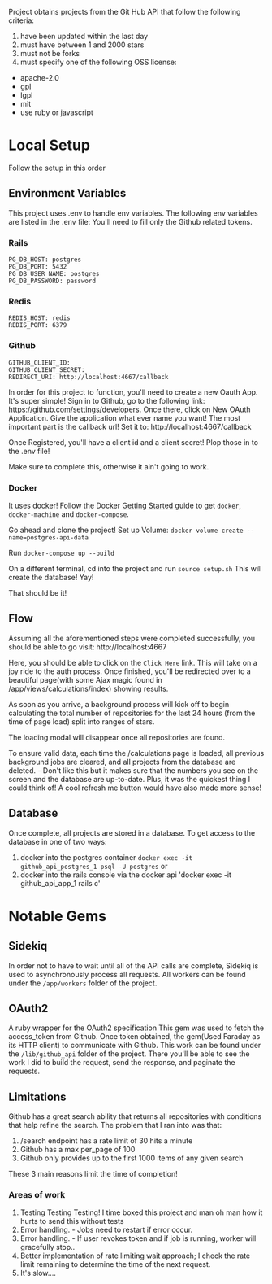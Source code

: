 Project obtains projects from the Git Hub API that follow the following criteria:
1. have been updated within the last day
2. must have between 1 and 2000 stars
3. must not be forks
4. must specify one of the following OSS license:
  * apache-2.0
  * gpl
  * lgpl
  * mit
  * use ruby or javascript


# Local Setup
Follow the setup in this order

## Environment Variables
This project uses .env to handle env variables. The following env variables are listed in the .env file:
You'll need to fill only the Github related tokens.
### Rails
```
PG_DB_HOST: postgres
PG_DB_PORT: 5432
PG_DB_USER_NAME: postgres
PG_DB_PASSWORD: password
```

### Redis
```
REDIS_HOST: redis
REDIS_PORT: 6379
```

### Github
```
GITHUB_CLIENT_ID:
GITHUB_CLIENT_SECRET:
REDIRECT_URI: http://localhost:4667/callback
```

In order for this project to function, you'll need to create a new Oauth App. It's super simple!
Sign in to Github, go to the following link:
https://github.com/settings/developers.
Once there, click on New OAuth Application. Give the application what ever name you want!
The most important part is the callback url! Set it to:
http://localhost:4667/callback

Once Registered, you'll have a client id and a client secret! Plop those in to the .env file!

Make sure to complete this, otherwise it ain't going to work.

### Docker
It uses docker!
Follow the Docker [Getting Started](https://docs.docker.com/mac/started/) guide to get `docker`, `docker-machine` and `docker-compose`.

Go ahead and clone the project!
Set up Volume:
`docker volume create --name=postgres-api-data`

Run
`docker-compose up --build`

On a different terminal, cd into the project and run
`source setup.sh`
This will create the database!  Yay!

That should be it!

## Flow
Assuming all the aforementioned steps were completed successfully, you should be able to go visit:
http://localhost:4667

Here, you should be able to click on the `Click Here` link. This will take on a joy ride to the auth process.
Once finished, you'll be redirected over to a beautiful page(with some Ajax magic found in /app/views/calculations/index) showing results.

As soon as you arrive, a background process will kick off to begin calculating the total number of repositories for the last 24 hours (from the time of page load) split into ranges of stars.

The loading modal will disappear once all repositories are found.

To ensure valid data, each time the /calculations page is loaded, all previous background jobs are cleared, and all projects from the database are deleted. - Don't like this but it makes sure that the numbers you see on the screen and the database are up-to-date. Plus, it was the quickest thing I could think of! A cool refresh me button would have also made more sense! 

## Database
Once complete, all projects are stored in a database. To get access to the database in one of two ways:

1. docker into the postgres container `docker exec -it github_api_postgres_1 psql -U postgres`
or
2. docker into the rails console via the docker api 'docker exec -it github_api_app_1 rails c'

# Notable Gems

## Sidekiq
In order not to have to wait until all of the API calls are complete, Sidekiq is used to asynchronously process
all requests.
All workers can be found under the
`/app/workers` folder of the project.

## OAuth2
A ruby wrapper for the OAuth2 specification
This gem was used to fetch the access_token from Github. Once token obtained, the gem(Used Faraday as its HTTP client) to communicate with Github.
This work can be found under the `/lib/github_api` folder of the project.
There you'll be able to see the work I did to build the request, send the response, and paginate the requests.


## Limitations
Github has a great search ability that returns all repositories with conditions that help refine the search. The problem that I ran into was that:
1. /search endpoint has a rate limit of 30 hits a minute
2. Github has a max per_page of 100
3. Github only provides up to the first 1000 items of any given search

These 3 main reasons limit the time of completion!

### Areas of work
1. Testing Testing Testing! I time boxed this project and man oh man how it hurts to send this without tests
2. Error handling. - Jobs need to restart if error occur.
3. Error handling. - If user revokes token and if job is running, worker will gracefully stop..
4. Better implementation of rate limiting wait approach; I check the rate limit remaining to determine the time of the next request.
5. It's slow....

